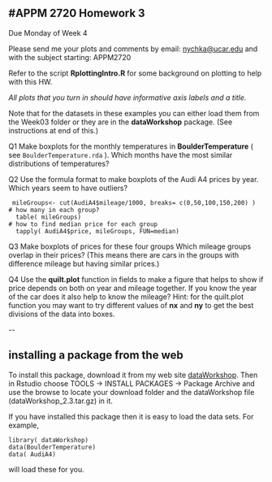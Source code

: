 #APPM 2720 Homework 3 
--
Due Monday of Week 4 

Please send me your plots and comments by 
email: nychka@ucar.edu and 
with the subject starting:  APPM2720 

Refer to the script **RplottingIntro.R** for some background on plotting to help with this HW.  


 *All plots that you turn in should have informative axis labels and a title.* 

Note that for the datasets in these examples you can either load them from the Week03 folder or they are in  the **dataWorkshop** package. (See instructions at end of this.)



Q1 Make boxplots for the monthly temperatures  in **BoulderTemperature** ( see ```BoulderTemperature.rda``` ). Which months have the most similar distributions of temperatures?
 
Q2 Use the formula format to make boxplots of the Audi A4 prices by year. Which years seem to have outliers?

```{r}
 mileGroups<- cut(AudiA4$mileage/1000, breaks= c(0,50,100,150,200) )
# how many in each group?  
  table( mileGroups)
# how to find median price for each group  
  tapply( AudiA4$price, mileGroups, FUN=median)
```

Q3 Make boxplots of prices for these four groups
 Which mileage groups overlap in their prices?
 (This means there are cars in the groups with difference mileage but
  having similar prices.)
  
Q4 Use the **quilt.plot** function in fields to make a figure that helps to show if price depends on both on year and mileage together.
If you know the year of the car does it also help to know the mileage? Hint: for the quilt.plot function you may want to try different values of **nx** and **ny** to get the best divisions of the data into boxes. 

--

## installing a package from the web
To install  this package, download it from my web site [dataWorkshop](
http://www.image.ucar.edu/~nychka/Temp/APPM2720/dataWorkshop_2.3.tar.gz). Then in Rstudio choose TOOLS -> INSTALL PACKAGES -> Package Archive and use the browse to locate your download folder and the dataWorkshop file (dataWorkshop_2.3.tar.gz) in it. 
 
If you have installed this package then it is easy to load the data sets. For example, 

```
library( dataWorkshop)
data(BoulderTemperature)
data( AudiA4)
```
will load these for you. 




 
